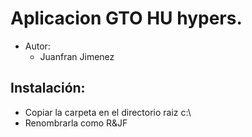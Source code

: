 # Aplicacion GTO HU hypers.
* Autor:
    * Juanfran Jimenez

## Instalación:
* Copiar la carpeta en el directorio raiz c:\
* Renombrarla como R&JF
